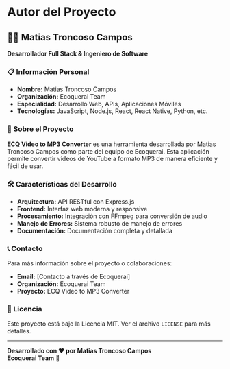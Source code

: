 # Autor del Proyecto

## 👨‍💻 Matias Troncoso Campos

**Desarrollador Full Stack & Ingeniero de Software**

### 📋 Información Personal
- **Nombre:** Matias Troncoso Campos
- **Organización:** Ecoquerai Team
- **Especialidad:** Desarrollo Web, APIs, Aplicaciones Móviles
- **Tecnologías:** JavaScript, Node.js, React, React Native, Python, etc.

### 🚀 Sobre el Proyecto

**ECQ Video to MP3 Converter** es una herramienta desarrollada por Matias Troncoso Campos como parte del equipo de Ecoquerai. Esta aplicación permite convertir videos de YouTube a formato MP3 de manera eficiente y fácil de usar.

### 🛠️ Características del Desarrollo

- **Arquitectura:** API RESTful con Express.js
- **Frontend:** Interfaz web moderna y responsive
- **Procesamiento:** Integración con FFmpeg para conversión de audio
- **Manejo de Errores:** Sistema robusto de manejo de errores
- **Documentación:** Documentación completa y detallada

### 📞 Contacto

Para más información sobre el proyecto o colaboraciones:

- **Email:** [Contacto a través de Ecoquerai]
- **Organización:** Ecoquerai Team
- **Proyecto:** ECQ Video to MP3 Converter

### 📄 Licencia

Este proyecto está bajo la Licencia MIT. Ver el archivo `LICENSE` para más detalles.

---

**Desarrollado con ❤️ por Matias Troncoso Campos**  
**Ecoquerai Team** 🚀
